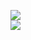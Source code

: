 [![](https://img.shields.io/badge/Made%20With-Github%20Spray-lightgrey.svg?style=for-the-badge&logo=github)](https://github.com/Annihil/github-spray#11749)  
[![](https://i.imgur.com/2DrTn0Z.gif)](https://github.com/Annihil/github-spray)
